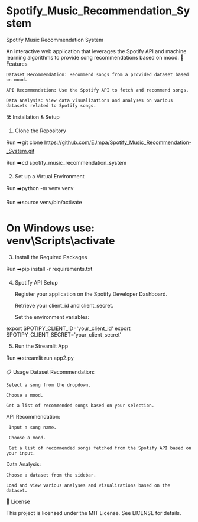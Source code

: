 # Spotify_Music_Recommendation_System
Spotify Music Recommendation System

An interactive web application that leverages the Spotify API and machine learning algorithms to provide song recommendations based on mood.
🎵 Features

    Dataset Recommendation: Recommend songs from a provided dataset based on mood.
    
    API Recommendation: Use the Spotify API to fetch and recommend songs.
    
    Data Analysis: View data visualizations and analyses on various datasets related to Spotify songs.

🛠 Installation & Setup
1. Clone the Repository

Run ➡️git clone https://github.com/EJmpa/Spotify_Music_Recommendation-_System.git

Run ➡️cd spotify_music_recommendation_system

2. Set up a Virtual Environment

Run ➡️python -m venv venv

Run ➡️source venv/bin/activate
# On Windows use: venv\Scripts\activate

3. Install the Required Packages

Run ➡️pip install -r requirements.txt

4. Spotify API Setup

    Register your application on the Spotify Developer Dashboard.
   
    Retrieve your client_id and client_secret.
   
    Set the environment variables:

export SPOTIPY_CLIENT_ID='your_client_id'
export SPOTIPY_CLIENT_SECRET='your_client_secret'

5. Run the Streamlit App

Run ➡️streamlit run app2.py

📋 Usage
Dataset Recommendation:

    Select a song from the dropdown.
    
    Choose a mood.
    
    Get a list of recommended songs based on your selection.

API Recommendation:
    
     Input a song name.
     
     Choose a mood.
     
     Get a list of recommended songs fetched from the Spotify API based on your input.

Data Analysis:

    Choose a dataset from the sidebar.
    
    Load and view various analyses and visualizations based on the dataset.

📜 License

This project is licensed under the MIT License. See LICENSE for details.









